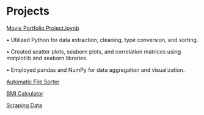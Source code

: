 # Projects

[Movie Portfolio Project.ipynb](https://github.com/JordonT98/Python-Projects/blob/main/Movie%20Portfolio%20Project.ipynb)

•	Utilized Python for data extraction, cleaning, type conversion, and sorting.

•	Created scatter plots, seaborn plots, and correlation matrices using matplotlib and seaborn libraries.

•	Employed pandas and NumPy for data aggregation and visualization. 


[Automatic File Sorter](https://github.com/JordonT98/Python-Projects/blob/main/Automatic%20File%20Sorter.ipynb)

[BMI Calculator](https://github.com/JordonT98/Python-Projects/blob/main/BMI%20Calculator.ipynb)

[Scraping Data](https://github.com/JordonT98/Python-Projects/blob/main/Scraping%20Data.ipynb)
